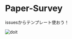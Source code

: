 # Paper-Survey
issuesからテンプレート使おう！

![doit](https://github.com/KotaShimomura/Paper-Survey/assets/65890986/01880c1e-f6f4-4c59-a7eb-68084ef89573)
